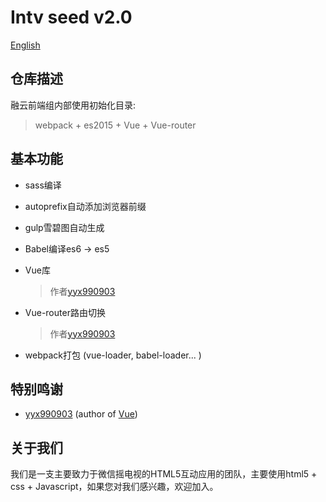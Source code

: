# Intv seed v2.0
[English](README_EN.md '英文版')

## 仓库描述

融云前端组内部使用初始化目录:
> webpack + es2015 + Vue + Vue-router

## 基本功能
+ sass编译
+ autoprefix自动添加浏览器前缀
+ gulp雪碧图自动生成
+ Babel编译es6 -> es5
+ Vue库

    > 作者[yyx990903][1]

+ Vue-router路由切换

    > 作者[yyx990903][1]

+ webpack打包 (vue-loader, babel-loader... )

## 特别鸣谢
+ [yyx990903][1] (author of [Vue][2])


## 关于我们
我们是一支主要致力于微信摇电视的HTML5互动应用的团队，主要使用html5 + css + Javascript，如果您对我们感兴趣，欢迎加入。



[1]: https://github.com/yyx990803/ 'Vue作者'
[2]: https://github.com/vuejs/vue 'Vue仓库地址'
